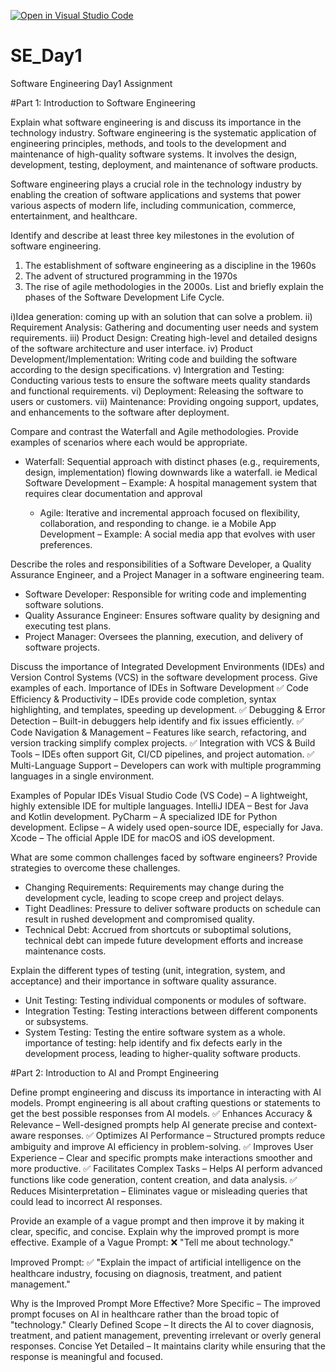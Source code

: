 [![Open in Visual Studio Code](https://classroom.github.com/assets/open-in-vscode-2e0aaae1b6195c2367325f4f02e2d04e9abb55f0b24a779b69b11b9e10269abc.svg)](https://classroom.github.com/online_ide?assignment_repo_id=18476202&assignment_repo_type=AssignmentRepo)
# SE_Day1
Software Engineering Day1 Assignment

#Part 1: Introduction to Software Engineering

Explain what software engineering is and discuss its importance in the technology industry.
Software engineering is the systematic application of engineering principles, methods, and tools to the development and maintenance of high-quality software systems. It involves the design, development, testing, deployment, and maintenance of software products.

Software engineering plays a crucial role in the technology industry by enabling the creation of software applications and systems that power various aspects of modern life, including communication, commerce, entertainment, and healthcare.


Identify and describe at least three key milestones in the evolution of software engineering.

1. The establishment of software engineering as a discipline in the 1960s
2.  The advent of structured programming in the 1970s
3.  The rise of agile methodologies in the 2000s.
List and briefly explain the phases of the Software Development Life Cycle.

i)Idea generation: coming up with an solution that can solve a problem.
 ii) Requirement Analysis: Gathering and documenting user needs and system requirements.
 iii) Product Design: Creating high-level and detailed designs of the software architecture and user interface.
iv) Product Development/Implementation: Writing code and building the software according to the design specifications.
v) Intergration and Testing: Conducting various tests to ensure the software meets quality standards and functional requirements.
  vi) Deployment: Releasing the software to users or customers.
  vii) Maintenance: Providing ongoing support, updates, and enhancements to the software after deployment.


Compare and contrast the Waterfall and Agile methodologies. Provide examples of scenarios where each would be appropriate.
- Waterfall: Sequential approach with distinct phases (e.g., requirements, design, implementation) flowing downwards like a waterfall.  ie Medical Software Development – Example: A hospital management system that requires clear documentation and approval
  
  - Agile: Iterative and incremental approach focused on flexibility, collaboration, and responding to change. ie a Mobile App Development – Example: A social media app that evolves with user preferences.


Describe the roles and responsibilities of a Software Developer, a Quality Assurance Engineer, and a Project Manager in a software engineering team.
 - Software Developer: Responsible for writing code and implementing software solutions.
  - Quality Assurance Engineer: Ensures software quality by designing and executing test plans.
  - Project Manager: Oversees the planning, execution, and delivery of software projects.

Discuss the importance of Integrated Development Environments (IDEs) and Version Control Systems (VCS) in the software development process. Give examples of each.
Importance of IDEs in Software Development
✅ Code Efficiency & Productivity – IDEs provide code completion, syntax highlighting, and templates, speeding up development.
✅ Debugging & Error Detection – Built-in debuggers help identify and fix issues efficiently.
✅ Code Navigation & Management – Features like search, refactoring, and version tracking simplify complex projects.
✅ Integration with VCS & Build Tools – IDEs often support Git, CI/CD pipelines, and project automation.
✅ Multi-Language Support – Developers can work with multiple programming languages in a single environment.

Examples of Popular IDEs
Visual Studio Code (VS Code) – A lightweight, highly extensible IDE for multiple languages.
IntelliJ IDEA – Best for Java and Kotlin development.
PyCharm – A specialized IDE for Python development.
Eclipse – A widely used open-source IDE, especially for Java.
Xcode – The official Apple IDE for macOS and iOS development.

What are some common challenges faced by software engineers? Provide strategies to overcome these challenges.

  - Changing Requirements: Requirements may change during the development cycle, leading to scope creep and project delays.
  - Tight Deadlines: Pressure to deliver software products on schedule can result in rushed development and compromised quality.
  - Technical Debt: Accrued from shortcuts or suboptimal solutions, technical debt can impede future development efforts and increase maintenance costs.

Explain the different types of testing (unit, integration, system, and acceptance) and their importance in software quality assurance.
 - Unit Testing: Testing individual components or modules of software.
  - Integration Testing: Testing interactions between different components or subsystems.
  - System Testing: Testing the entire software system as a whole.
importance of testing: help identify and fix defects early in the development process, leading to higher-quality software products.


#Part 2: Introduction to AI and Prompt Engineering


Define prompt engineering and discuss its importance in interacting with AI models.
Prompt engineering is all about crafting questions or statements to get the best possible responses from AI models. 
✅ Enhances Accuracy & Relevance – Well-designed prompts help AI generate precise and context-aware responses.
✅ Optimizes AI Performance – Structured prompts reduce ambiguity and improve AI efficiency in problem-solving.
✅ Improves User Experience – Clear and specific prompts make interactions smoother and more productive.
✅ Facilitates Complex Tasks – Helps AI perform advanced functions like code generation, content creation, and data analysis.
✅ Reduces Misinterpretation – Eliminates vague or misleading queries that could lead to incorrect AI responses.

Provide an example of a vague prompt and then improve it by making it clear, specific, and concise. Explain why the improved prompt is more effective.
Example of a Vague Prompt:
❌ "Tell me about technology."

Improved Prompt:
✅ "Explain the impact of artificial intelligence on the healthcare industry, focusing on diagnosis, treatment, and patient management."

Why is the Improved Prompt More Effective?
More Specific – The improved prompt focuses on AI in healthcare rather than the broad topic of "technology."
Clearly Defined Scope – It directs the AI to cover diagnosis, treatment, and patient management, preventing irrelevant or overly general responses.
Concise Yet Detailed – It maintains clarity while ensuring that the response is meaningful and focused.
